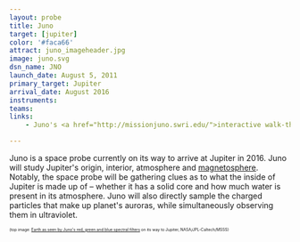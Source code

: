 ```yaml
---
layout: probe
title: Juno
target: [jupiter]
color: '#faca66'
attract: juno_imageheader.jpg
image: juno.svg
dsn_name: JNO
launch_date: August 5, 2011
primary_target: Jupiter
arrival_date: August 2016
instruments:
teams:
links:
    - Juno's <a href="http://missionjuno.swri.edu/">interactive walk-through</a> of the science behind the mission

---
```

Juno is a space probe currently on its way to arrive at Jupiter in 2016. Juno will study Jupiter's origin, interior, atmosphere and <a href="https://solarsystem.nasa.gov/scitech/display.cfm?ST_ID=1589">magnetosphere</a>. Notably, the space probe will be gathering clues as to what the inside of Jupiter is made up of – whether it has a solid core and how much water is present in its atmosphere. Juno will also directly sample the charged particles that make up planet's auroras, while simultaneously observing them in ultraviolet.

<span style="font-size: 50%;">(top image: <a href="http://www.nasa.gov/jpl/juno/southern-atlantic-antarctica-20140325/">Earth as seen by Juno's red, green and blue spectral filters</a> on its way to Jupiter, NASA/JPL-Caltech/MSSS)</span>